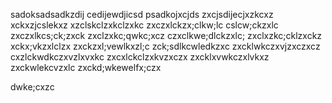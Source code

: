 sadoksadsadkzdij
cedijewdjicsd
psadkojxcjds
zxcjsdijecjxzkcxz
xckxzjcslekxz
xzclskclzxkclzxkc
zxczxlckzx;clkw;lc
cslcw;ckzxlc
zxczxlkcs;ck;zxck
zxclzxkc;qwkc;xcz
czxclkwe;dlckzxlc;
zxclxzkc;cklzxckz
xckx;vkzxlclzx
zxckzxl;vewlkxzl;c
zck;sdlkcwledkzxc
zxcklwkczxvjzxczxcz
cxzlckwdkczxvzlxvxkc
zxcxlckclzxkvzxczx
zxcklxvwkczxlvkxz
zxckwlekcvzxlc
zxckd;wkewelfx;czx

dwke;cxzc